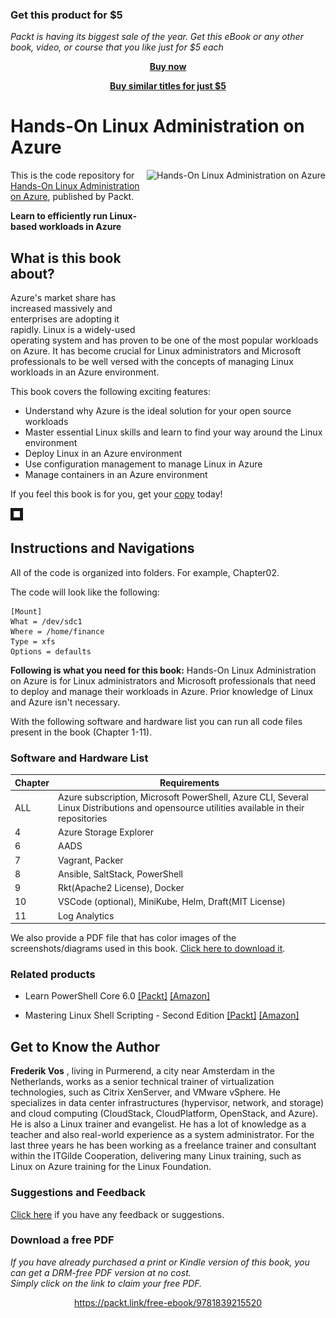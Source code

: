 
### Get this product for $5

<i>Packt is having its biggest sale of the year. Get this eBook or any other book, video, or course that you like just for $5 each</i>


<b><p align='center'>[Buy now](https://packt.link/9781789130966)</p></b>


<b><p align='center'>[Buy similar titles for just $5](https://subscription.packtpub.com/search)</p></b>


# Hands-On Linux Administration on Azure

<a href="https://www.packtpub.com/virtualization-and-cloud/hands-linux-administration-azure?utm_source=github&utm_medium=repository&utm_campaign=9781789130966"><img src="https://d255esdrn735hr.cloudfront.net/sites/default/files/imagecache/ppv4_main_book_cover/B10408_cover.png" alt="Hands-On Linux Administration on Azure" height="256px" align="right"></a>

This is the code repository for [Hands-On Linux Administration on Azure](https://www.packtpub.com/virtualization-and-cloud/hands-linux-administration-azure?utm_source=github&utm_medium=repository&utm_campaign=9781789130966), published by Packt.

**Learn to efficiently run Linux-based workloads in Azure**

## What is this book about?
Azure's market share has increased massively and enterprises are adopting it rapidly. Linux is a widely-used operating system and has proven to be one of the most popular workloads on Azure. It has become crucial for Linux administrators and Microsoft professionals to be well versed with the concepts of managing Linux workloads in an Azure environment.

This book covers the following exciting features:
* Understand why Azure is the ideal solution for your open source workloads 
* Master essential Linux skills and learn to find your way around the Linux environment 
* Deploy Linux in an Azure environment 
* Use configuration management to manage Linux in Azure 
* Manage containers in an Azure environment 


If you feel this book is for you, get your [copy](https://www.amazon.com/dp/1789130964) today!

<a href="https://www.packtpub.com/?utm_source=github&utm_medium=banner&utm_campaign=GitHubBanner"><img src="https://raw.githubusercontent.com/PacktPublishing/GitHub/master/GitHub.png" 
alt="https://www.packtpub.com/" border="5" /></a>

## Instructions and Navigations
All of the code is organized into folders. For example, Chapter02.

The code will look like the following:
```
[Mount] 
What = /dev/sdc1 
Where = /home/finance 
Type = xfs 
Options = defaults
```

**Following is what you need for this book:**
Hands-On Linux Administration on Azure is for Linux administrators and Microsoft professionals that need to deploy and manage their workloads in Azure. Prior knowledge of Linux and Azure isn't necessary.

With the following software and hardware list you can run all code files present in the book (Chapter 1-11).
### Software and Hardware List
| Chapter | Requirements | 
| --------| ------------------------------------ | 
| ALL | Azure subscription, Microsoft PowerShell, Azure CLI, Several Linux Distributions and opensource utilities available in their repositories  |  
| 4 | Azure Storage Explorer | 
| 6 | AADS | 
| 7 | Vagrant, Packer | 
| 8 | Ansible, SaltStack, PowerShell | 
| 9 | Rkt(Apache2 License), Docker | 
| 10 | VSCode (optional), MiniKube, Helm, Draft(MIT License) | 
| 11 | Log Analytics |  


We also provide a PDF file that has color images of the screenshots/diagrams used in this book. [Click here to download it](https://www.packtpub.com/sites/default/files/downloads/HandsOnLinuxAdministrationonAzure_ColorImages.pdf).

### Related products
* Learn PowerShell Core 6.0 [[Packt]](https://www.packtpub.com/networking-and-servers/learn-powershell-core-60?utm_source=github&utm_medium=repository&utm_campaign=9781788838986 ) [[Amazon]](https://www.amazon.com/dp/178883898X)

* Mastering Linux Shell Scripting - Second Edition [[Packt]](https://www.packtpub.com/virtualization-and-cloud/mastering-linux-shell-scripting-second-edition?utm_source=github&utm_medium=repository&utm_campaign=9781788990554 ) [[Amazon]](https://www.amazon.com/dp/1788990552)


## Get to Know the Author
**Frederik Vos**
, living in Purmerend, a city near Amsterdam in the Netherlands, works as a senior technical trainer of virtualization technologies, such as Citrix XenServer, and VMware vSphere. He specializes in data center infrastructures (hypervisor, network, and storage) and cloud computing (CloudStack, CloudPlatform, OpenStack, and Azure). He is also a Linux trainer and evangelist. He has a lot of knowledge as a teacher and also real-world experience as a system administrator. For the last three years he has been working as a freelance trainer and consultant within the ITGilde Cooperation, delivering many Linux training, such as Linux on Azure training for the Linux Foundation.


### Suggestions and Feedback
[Click here](https://docs.google.com/forms/d/e/1FAIpQLSdy7dATC6QmEL81FIUuymZ0Wy9vH1jHkvpY57OiMeKGqib_Ow/viewform) if you have any feedback or suggestions.


### Download a free PDF

 <i>If you have already purchased a print or Kindle version of this book, you can get a DRM-free PDF version at no cost.<br>Simply click on the link to claim your free PDF.</i>
<p align="center"> <a href="https://packt.link/free-ebook/9781839215520">https://packt.link/free-ebook/9781839215520 </a> </p>